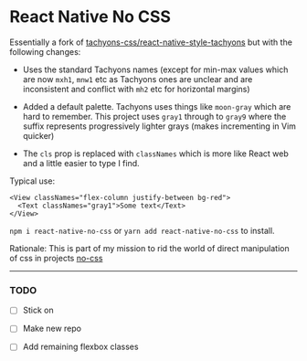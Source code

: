 # React Native No CSS

Essentially a fork of [tachyons-css/react-native-style-tachyons](https://github.com/tachyons-css/react-native-style-tachyons) but with the following changes:

- Uses the standard Tachyons names (except for min-max values which are now `mxh1`, `mnw1` etc as Tachyons ones are unclear and are inconsistent and conflict with `mh2` etc for horizontal margins)

- Added a default palette. Tachyons uses things like `moon-gray` which are hard to remember. This project uses `gray1` through to `gray9` where the suffix represents progressively lighter grays (makes incrementing in Vim quicker)

- The `cls` prop is replaced with `classNames` which is more like React web and a little easier to type I find.

Typical use:

```
<View classNames="flex-column justify-between bg-red">
  <Text classNames="gray1">Some text</Text>
</View>
```

`npm i react-native-no-css` or `yarn add react-native-no-css` to install.


Rationale: This is part of my mission to rid the world of direct manipulation of css in projects [no-css](https://github.com/Jofarnold/no-css)

---

### TODO

- [ ] Stick on

- [ ] Make new repo

- [ ] Add remaining flexbox classes
